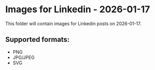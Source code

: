 # Images for Linkedin - 2026-01-17

This folder will contain images for Linkedin posts on 2026-01-17.

## Supported formats:
- PNG
- JPG/JPEG
- SVG
